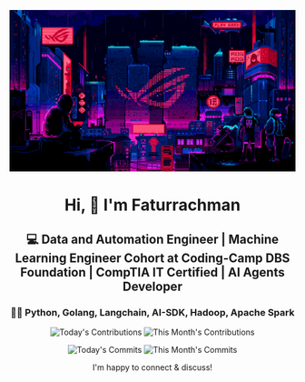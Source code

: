 <div align="center">
  
  ![Banner GIF](images/desktop-neon-gaming.gif)

  # Hi, 👋 I'm Faturrachman

  ## 💻 Data and Automation Engineer | Machine Learning Engineer Cohort at Coding-Camp DBS Foundation | CompTIA IT Certified | AI Agents Developer

  ### 👩‍💻 Python, Golang, Langchain, AI-SDK, Hadoop, Apache Spark

  <!-- TODAY_CONTRIBUTIONS: 2 -->
  <!-- MONTH_CONTRIBUTIONS: 0 2025-06 -->
  ![Today's Contributions](https://img.shields.io/badge/Today's%20Contributions-2-purple)
  ![This Month's Contributions](https://img.shields.io/badge/This%20Month's%20Contributions-0-orange)

  <!-- TODAY_COMMITS: 2 -->
  <!-- MONTH_COMMITS: 0 2025-06 -->
  ![Today's Commits](https://img.shields.io/badge/Today's%20Commits-2-blue)
  ![This Month's Commits](https://img.shields.io/badge/This%20Month's%20Commits-0-green)
  
  I'm happy to connect & discuss!
  
</div>

